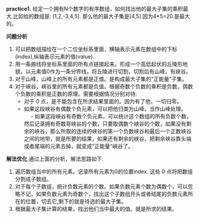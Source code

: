 **practice1.**
给定一个拥有N个数字的有序数组，如何找出他的最大子集的乘积最大.比如给的数组是: [1,2,-3,4,5]. 那么他的最大子集是[4,5].因为4*5=20.是最大的。

**问题分析**
1. 可以把数组描绘在一个二位坐标系里面，横轴表示元素在数组中的下标(index),纵轴表示元素的值(value).
2. 用一条曲线将坐标系里面的所有点链接起来。形成一个高低起伏的丘陵形地貌，以元素值0作为一条分界线，将丘陵进行切割，切割后有山峰，有峡谷。 
3. 对于山峰，山峰上的所有元素都是正值。是构成最大子集的“正能量”子集。
4. 对于峡谷，峡谷里的所有元素都是负值。根据奇数个负数的乘积是负数，偶数个负数的乘积是正数的原理。需要根据情况分别对待:
   - 对于 0 点，是不能包含在所求结果里面的。因为有了他，一切归零。
   - 如果这段峡谷有偶数个负元素，可以把他归类为山峰，当作山峰处理。
　 - 如果这段峡谷有奇数个负元素，可以统计这个数组的所有负数个数，然后记录拥有奇数哥峡谷的个数，只要取偶数个峡谷的个数，如果没有剩余的峡谷，那么所取的连续的峡谷的第一个负数峡谷和最后一个正数峡谷之间的地带，就是所要的结果，如果还有剩余的峡谷，把剩余峡谷靠头端或者尾端的元素去掉，就变成“正能量”峡谷了。



**解法优化**
通过上面的分析，解法思路如下:
1. 遍历数组当中的所有元素。记录所有元素为0的位置index. 这些 0 点将把数组分割成子数组。
2. 对于每个子数组，统计负数元素的个数。如果负数元素个数为偶数个，可以忽略不记，如果负数元素为奇数个，找出这个子数组开头或者结尾的负数元素所在的位置，切去它,剩下的就是待选的最大子集。
3. 根据最大子集计算的结果，找出他们当中最大的值。就是所求的结果。

